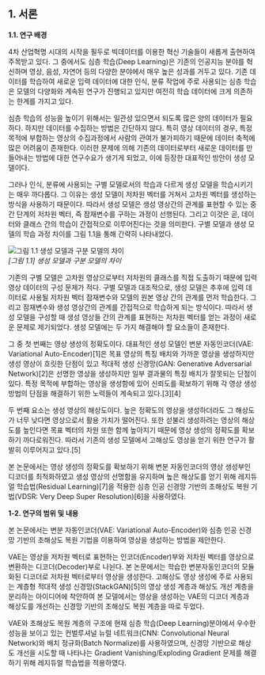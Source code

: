 ## 1. 서론

**1.1. 연구 배경**

4차 산업혁명 시대의 시작을 필두로 빅데이터를 이용한 혁신 기술들이 새롭게 출현하여 주목받고 있다. 그 중에서도 심층 학습(Deep Learning)은 기존의 인공지능 분야를 혁신하며 영상, 음성, 자연어 등의 다양한 분야에서 매우 높은 성과를 거두고 있다. 기존 데이터를 학습하여 새로운 입력 데이터에 대한 인식, 분류 작업에 주로 사용되는 심층 학습은 모델의 다양화와 계속된 연구가 진행되고 있지만 여전히 학습 데이터에 크게 의존하는 한계를 가지고 있다.

심층 학습의 성능을 높이기 위해서는 일관성 있으면서 되도록 많은 양의 데이터가 필요하다. 하지만 데이터를 수집하는 방법은 간단하지 않다. 특히 영상 데이터의 경우, 특정 목적에 부합하는 영상의 수집과정에서 사람의 관여가 불가피하기 때문에 데이터 축적에 많은 어려움이 존재한다. 이러한 문제에 의해 기존의 데이터로부터 새로운 데이터를 만들어내는 방법에 대한 연구수요가 생기게 되었고, 이에 등장한 대표적인 방안이 생성 모델이다. 

그러나 인식, 분류에 사용되는 구별 모델로서의 학습과 다르게 생성 모델을 학습시키기는 매우 까다롭다. 그 이유는 생성 모델이 저차원 벡터를 거쳐서 고차원 벡터를 생성하는 방식을 사용하기 때문이다. 따라서 생성 모델은 생성 영상간의 관계를 표현할 수 있는 중간 단계의 저차원 벡터, 즉 잠재변수를 구하는 과정이 선행된다. 그리고 이것은 곧, 데이터와 클래스 간의 학습이 간접적으로 이루어진다는 것을 의미한다. 구별 모델과 생성 모델의 학습 과정 차이를 그림 1.1을 통해 간략히 나타내었다.
	
![그림 1.1 생성 모델과 구분 모델의 차이](https://user-images.githubusercontent.com/12293076/46859641-44fa7800-ce49-11e8-82fd-7857d7625340.png)<br/>
_[그림 1.1] 생성 모델과 구분 모델의 차이_
	
기존의 구별 모델은 고차원 영상으로부터 저차원의 클래스를 직접 도출하기 때문에 입력 영상 데이터의 구성 문제가 적다. 구별 모델과 대조적으로, 생성 모델은 추후에 입력 데이터로 사용될 저차원 벡터 잠재변수와 모델의 원본 영상 간의 관계를 먼저 학습한다. 그리고 잠재변수와 생성 영상간의 관계를 간접적으로 학습하게 되는 방식이다. 따라서 생성 모델을 구성할 때 생성 영상들 간의 관계를 표현하는 저차원 벡터를 얻는 과정이 새로운 문제로 제기되었다. 생성 모델에는 두 가지 해결해야 할 요소들이 존재한다.

그 중 첫 번째는 영상 생성의 정확도이다. 대표적인 생성 모델인 변분 자동인코더(VAE: Variational Auto-Encoder)[1]은 목표 영상의 특징 배치와 가까운 영상을 생성하지만 생성 영상이 흐릿한 단점이 있고 적대적 생성 신경망(GAN: Generative Adversarial Network)[2]은 선명한 영상을 생성하지만 일부 결과물의 특징 배치가 잘못되는 단점이 있다. 특정 목적에 부합하는 영상을 생성함에 있어 신뢰도를 확보하기 위해 각 영상 생성 방법의 단점을 해결하기 위한 노력들이 계속되고 있다.[3][4]

두 번째 요소는 생성 영상의 해상도이다. 높은 정확도의 영상을 생성하더라도 그 해상도가 너무 낮다면 영상으로서 활용 가치가 떨어진다. 또한 섣불리 생성하려는 영상의 해상도를 높인다면 목표 벡터의 차원 또한 함께 높아지기 때문에 영상 생성의 정확도를 확보하기 까다로워진다. 따라서 기존의 생성 모델에서 고해상도 영상을 얻기 위한 연구가 활발히 이루어지고 있다.[5]

본 논문에서는 영상 생성의 정확도를 확보하기 위해 변분 자동인코더의 영상 생성부인 디코더를 최적화하였고 생성 영상의 선명함을 유지하며 높은 해상도를 얻기 위해 레지듀얼 학습법(Residual Learning)[7]을 적용한 심층 인공 신경망 기반의 초해상도 복원 기법(VDSR: Very Deep Super Resolution)[6]을 사용하였다.

**1-2.  연구의 범위 및 내용**

본 논문에서는 변분 자동인코더(VAE: Variational Auto-Encoder)와 심층 인공 신경망 기반의 초해상도 복원 기법을 이용하여 영상을 생성하는 방법을 제안한다.

VAE는 영상을 저차원 벡터로 표현하는 인코더(Encoder)부와 저차원 벡터를 영상으로 변환하는 디코더(Decoder)부로 나뉜다. 본 논문에서는 학습한 변분자동인코더의 모듈화된 디코더로 저차원 벡터로부터 영상을 생성한다. 고해상도 영상 생성에 주로 사용되는 계층형 적대적 생성 신경망(StackGAN)[5]의 영상 생성 계층과 해상도 개선 계층을 분리하는 아이디어에 착안하여 본 모델에서는 영상을 생성하는 VAE의 디코더 계층과 해상도를 개선하는 신경망 기반의 초해상도 복원 계층을 따로 두었다.

VAE와 초해상도 복원 계층의 구조에 현재 심층 학습(Deep Learning)분야에서 우수한 성능을 보이고 있는 컨벌루셔널 뉴럴 네트워크(CNN: Convolutional Neural Network)와 배치 정규화(Batch Normalize)를 사용하였으며, 신경망 기반으로 해상도 개선을 시도할 때 나타나는 Gradient Vanishing/Exploding Gradient 문제를 해결하기 위해 레지듀얼 학습법을 적용하였다. 
